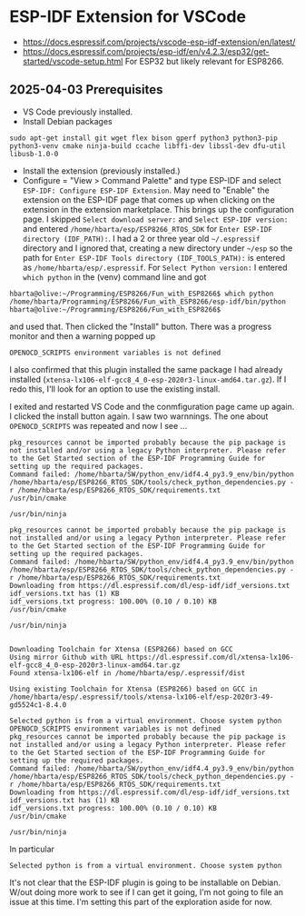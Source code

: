 # ESP-IDF Extension for VSCode

* <https://docs.espressif.com/projects/vscode-esp-idf-extension/en/latest/>
* <https://docs.espressif.com/projects/esp-idf/en/v4.2.3/esp32/get-started/vscode-setup.html> For ESP32 but likely relevant for ESP8266.

## 2025-04-03 Prerequisites

* VS Code previously installed.
* Install Debian packages

```text
sudo apt-get install git wget flex bison gperf python3 python3-pip python3-venv cmake ninja-build ccache libffi-dev libssl-dev dfu-util libusb-1.0-0
```

* Install the extension (previously installed.)
* Configure = "View > Command Palette" and type ESP-IDF and select `ESP-IDF: Configure ESP-IDF Extension`. May need to "Enable" the extension on the ESP-IDF page that comes up when clicking on the extension in the extension marketplace. This brings up the configuration page. I skipped `Select download server:` and `Select ESP-IDF version:` and entered `/home/hbarta/esp/ESP8266_RTOS_SDK` for `Enter ESP-IDF directory (IDF_PATH):`. I had a 2 or three year old `~/.espressif` directory and I ignored that, creating a new directory under `~/esp` so the path for `Enter ESP-IDF Tools directory (IDF_TOOLS_PATH):` is entered as `/home/hbarta/esp/.espressif`. For `Select Python version:` I entered `which python` in the (venv) command line and got

```text
hbarta@olive:~/Programming/ESP8266/Fun_with_ESP8266$ which python
/home/hbarta/Programming/ESP8266/Fun_with_ESP8266/esp-idf/bin/python
hbarta@olive:~/Programming/ESP8266/Fun_with_ESP8266$ 
```

 and used that. Then clicked the "Install" button. There was a progress monitor and then a warning popped up

 ```text
 OPENOCD_SCRIPTS environment variables is not defined
```

I also confirmed that this plugin installed the same package I had already installed (`xtensa-lx106-elf-gcc8_4_0-esp-2020r3-linux-amd64.tar.gz`). If I redo this, I'll look for an option to use the existing install.

I exited and restarted VS Code and the conmfiguration page came up again. I clicked the install button again. I saw two warnnings. The one about `OPENOCD_SCRIPTS` was repeated and now I see ...

```text
pkg_resources cannot be imported probably because the pip package is not installed and/or using a legacy Python interpreter. Please refer to the Get Started section of the ESP-IDF Programming Guide for setting up the required packages.
Command failed: /home/hbarta/SW/python_env/idf4.4_py3.9_env/bin/python /home/hbarta/esp/ESP8266_RTOS_SDK/tools/check_python_dependencies.py -r /home/hbarta/esp/ESP8266_RTOS_SDK/requirements.txt
/usr/bin/cmake

/usr/bin/ninja

pkg_resources cannot be imported probably because the pip package is not installed and/or using a legacy Python interpreter. Please refer to the Get Started section of the ESP-IDF Programming Guide for setting up the required packages.
Command failed: /home/hbarta/SW/python_env/idf4.4_py3.9_env/bin/python /home/hbarta/esp/ESP8266_RTOS_SDK/tools/check_python_dependencies.py -r /home/hbarta/esp/ESP8266_RTOS_SDK/requirements.txt
Downloading from https://dl.espressif.com/dl/esp-idf/idf_versions.txt
idf_versions.txt has (1) KB
idf_versions.txt progress: 100.00% (0.10 / 0.10) KB
/usr/bin/cmake

/usr/bin/ninja


Downloading Toolchain for Xtensa (ESP8266) based on GCC
Using mirror Github with URL https://dl.espressif.com/dl/xtensa-lx106-elf-gcc8_4_0-esp-2020r3-linux-amd64.tar.gz
Found xtensa-lx106-elf in /home/hbarta/esp/.espressif/dist

Using existing Toolchain for Xtensa (ESP8266) based on GCC in /home/hbarta/esp/.espressif/tools/xtensa-lx106-elf/esp-2020r3-49-gd5524c1-8.4.0

Selected python is from a virtual environment. Choose system python
OPENOCD_SCRIPTS environment variables is not defined
pkg_resources cannot be imported probably because the pip package is not installed and/or using a legacy Python interpreter. Please refer to the Get Started section of the ESP-IDF Programming Guide for setting up the required packages.
Command failed: /home/hbarta/SW/python_env/idf4.4_py3.9_env/bin/python /home/hbarta/esp/ESP8266_RTOS_SDK/tools/check_python_dependencies.py -r /home/hbarta/esp/ESP8266_RTOS_SDK/requirements.txt
Downloading from https://dl.espressif.com/dl/esp-idf/idf_versions.txt
idf_versions.txt has (1) KB
idf_versions.txt progress: 100.00% (0.10 / 0.10) KB
/usr/bin/cmake

/usr/bin/ninja
```

In particular

```text
Selected python is from a virtual environment. Choose system python
```

It's not clear that the ESP-IDF plugin is going to be installable on Debian. W/out doing more work to see if I can get it going, I'm not going to file an issue at this time. I'm setting this part of the exploration aside for now.
